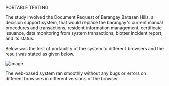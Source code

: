 PORTABLE TESTING

The study involved the Document Request of Barangay Batasan Hills, a decision support system, that would replace the barangay's current manual procedures and transactions, resident information management, certificate issuance, data monitoring from system transactions, blotter incident report, and its status.

Below was the test of portability of the system to different browsers and the result was stated as given below.

![image](https://github.com/FeaInGithub/Manual-Testing/assets/143395648/1aa5164a-8b0a-4648-ab63-ffadd1cc5b47)

The web-based system ran smoothly without any bugs or errors on different browsers in different versions of the browser. 
